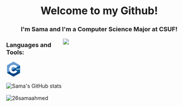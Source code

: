<h1 align="center">Welcome to my Github! </h1>
<h3 align="center">I'm Sama and I'm a Computer Science Major at CSUF!</h3>
<img align="right" width="350" src="https://images.wsj.net/im-568211">

<h3 align="left">Languages and Tools:</h3>
<p align="left"> <a href="https://www.w3schools.com/cpp/" target="_blank" rel="noreferrer"> <img src="https://raw.githubusercontent.com/devicons/devicon/master/icons/cplusplus/cplusplus-original.svg" alt="cplusplus" width="40" height="40"/> </a> </p>


![Sama's GitHub stats](https://github-readme-stats.vercel.app/api?username=26samaahmed&theme=tokyonight&show_icons=true)

<p><img align="center" src="https://github-readme-streak-stats.herokuapp.com/?user=26samaahmed&" alt="26samaahmed" /></p>
